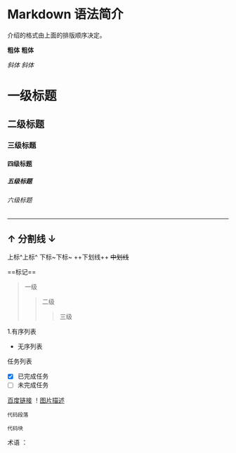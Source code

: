 # Markdown 语法简介
  介绍的格式由上面的排版顺序决定。

**粗体**
__粗体__

*斜体*
_斜体_

# 一级标题
## 二级标题
### 三级标题
#### 四级标题
##### 五级标题
###### 六级标题


***
↑
分割线
↓
---
上标^上标^
下标~下标~
++下划线++
~~中划线~~

==标记==
>一级
>>二级
>>>三级

1.有序列表
- 无序列表

任务列表
- [x] 已完成任务
- [ ] 未完成任务

[百度链接](www.baidu.com)
！[图片描述](http://www.image.com)

```
代码段落
```
`代码块`

术语
： 
